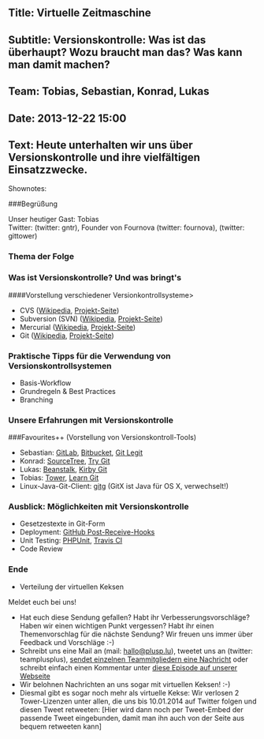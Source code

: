Title: Virtuelle Zeitmaschine
----
Subtitle: Versionskontrolle: Was ist das überhaupt? Wozu braucht man das? Was kann man damit machen?
----
Team: Tobias, Sebastian, Konrad, Lukas
----
Date: 2013-12-22 15:00
----
Text:
Heute unterhalten wir uns über Versionskontrolle und ihre vielfältigen Einsatzzwecke.
----
Shownotes:

###Begrüßung

Unser heutiger Gast: Tobias  
Twitter: (twitter: gntr), Founder von Fournova (twitter: fournova), (twitter: gittower)

### Thema der Folge

### Was ist Versionskontrolle? Und was bringt's

####Vorstellung verschiedener Versionkontrollsysteme>

- CVS ([Wikipedia](http://de.wikipedia.org/wiki/Concurrent_Versions_System), [Projekt-Seite](http://savannah.nongnu.org/projects/cvs))
- Subversion (SVN) ([Wikipedia](http://de.wikipedia.org/wiki/Subversion_(Software)), [Projekt-Seite](http://subversion.apache.org/))
- Mercurial ([Wikipedia](http://de.wikipedia.org/wiki/Mercurial), [Projekt-Seite](http://mercurial.selenic.com/))
- Git ([Wikipedia](http://de.wikipedia.org/wiki/Git), [Projekt-Seite](http://git-scm.com/))

### Praktische Tipps für die Verwendung von Versionskontrollsystemen

- Basis-Workflow
- Grundregeln & Best Practices
- Branching

### Unsere Erfahrungen mit Versionskontrolle

###Favourites++ (Vorstellung von Versionskontroll-Tools)

- Sebastian: [GitLab](http://gitlab.org/), [Bitbucket](http://www.bitbucket.com), [Git Legit](http://www.git-legit.org/)
- Konrad: [SourceTree](http://www.sourcetreeapp.com/), [Try Git](http://try.github.io/)
- Lukas: [Beanstalk](http://www.beanstalkapp.com), [Kirby Git](https://github.com/getkirby/git)
- Tobias: [Tower](http://www.git-tower.com), [Learn Git](http://learn-git.com)
- Linux-Java-Git-Client: [gitg](https://live.gnome.org/Gitg) (GitX ist Java für OS X, verwechselt!)

### Ausblick: Möglichkeiten mit Versionskontrolle

- Gesetzestexte in Git-Form
- Deployment: [GitHub Post-Receive-Hooks](https://help.github.com/articles/post-receive-hooks)
- Unit Testing: [PHPUnit](http://phpunit.de), [Travis CI](https://travis-ci.org/)
- Code Review

### Ende

- Verteilung der virtuellen Keksen

Meldet euch bei uns!

- Hat euch diese Sendung gefallen? Habt ihr Verbesserungsvorschläge? Haben wir einen wichtigen Punkt vergessen? Habt ihr einen Themenvorschlag für die nächste Sendung? Wir freuen uns immer über Feedback und Vorschläge :-)
- Schreibt uns eine Mail an (mail: hallo@plusp.lu), tweetet uns an (twitter: teamplusplus), [sendet einzelnen Teammitgliedern eine Nachricht](http://plusp.lu/team) oder schreibt einfach einen Kommentar unter [diese Episode auf unserer Webseite](http://denken.plusp.lu/episodes/005)
- Wir belohnen Nachrichten an uns sogar mit virtuellen Keksen! :-)
- Diesmal gibt es sogar noch mehr als virtuelle Kekse:
Wir verlosen 2 Tower-Lizenzen unter allen, die uns bis 10.01.2014 auf Twitter folgen und diesen Tweet retweeten: [Hier wird dann noch per Tweet-Embed der passende Tweet eingebunden, damit man ihn auch von der Seite aus bequem retweeten kann]
